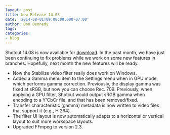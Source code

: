 ```yaml
---
layout: post
title: New Release 14.08
date: '2014-08-01T09:00:00.000-07:00'
author: Dan Dennedy
tags: 
categories:
- blog
---
```


Shotcut 14.08 is now available for <a href="http://www.shotcut.org/bin/view/Shotcut/Download">download</a>. In the past month, we have just been continuing to fix problems while we work on some new features in branches. Hopefully, next month the new features will be ready.<br>
<ul><li>Now the Stabilize video filter really does work on Windows.</li><li>Added a Gamma menu item to the Settings menu when in GPU mode, which performs&nbsp;gamma correction. Previously, the display gamma was fixed at sRGB, but now you can choose Rec. 709. Previously, when applying a GPU filter, Shotcut would output sRGB gamma when encoding to a Y'CbCr file, and that has been removed/fixed.</li><li>Transfer characteristic (gamma) metadata is now written to video files that support it (e.g., H.264).</li><li>The filter UI layout is now automatically adapts to a horizontal or vertical layout to suit more workspace layouts.</li><li>Upgraded FFmpeg to version 2.3.</li></ul><br>